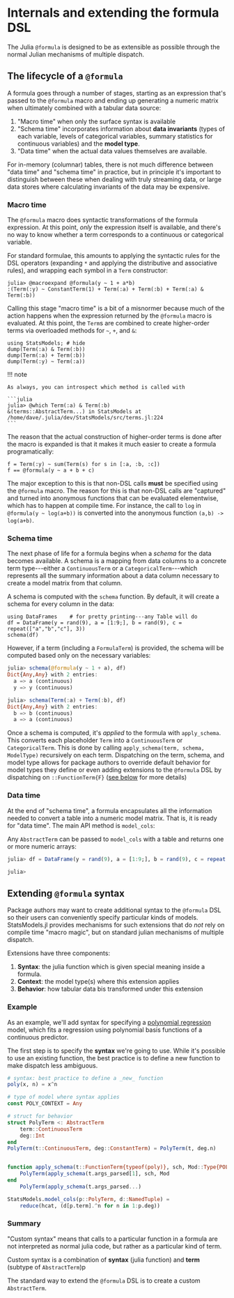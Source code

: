# Internals and extending the formula DSL

The Julia `@formula` is designed to be as extensible as possible through the
normal Julian mechanisms of multiple dispatch.





## The lifecycle of a `@formula`

A formula goes through a number of stages, starting as an
expression that's passed to the `@formula` macro and ending up generating a
numeric matrix when ultimately combined with a tabular data source:

1. "Macro time" when only the surface syntax is available
2. "Schema time" incorporates information about **data invariants** (types of each
   variable, levels of categorical variables, summary statistics for continuous
   variables) and the **model type**.
3. "Data time" when the actual data values themselves are available.

For in-memory (columnar) tables, there is not much difference between "data
time" and "schema time" in practice, but in principle it's important to
distinguish between these when dealing with truly streaming data, or large data
stores where calculating invariants of the data may be expensive.

### Macro time

The `@formula` macro does syntactic transformations of the formula expression.
At this point, _only_ the expression itself is available, and there's no way to
know whether a term corresponds to a continuous or categorical variable.

For standard formulae, this amounts to applying the syntactic rules for the DSL
operators (expanding `*` and applying the distributive and associative rules),
and wrapping each symbol in a `Term` constructor:

```julia-repl
julia> @macroexpand @formula(y ~ 1 + a*b)
:(Term(:y) ~ ConstantTerm(1) + Term(:a) + Term(:b) + Term(:a) & Term(:b))
```

Calling this stage "macro time" is a bit of a misnormer because much of the
action happens when the expression returned by the `@formula` macro is
evaluated.  At this point, the `Term`s are combined to create higher-order terms
via overloaded methods for `~`, `+`, and `&`:

```@repl 1
using StatsModels; # hide
dump(Term(:a) & Term(:b))
dump(Term(:a) + Term(:b))
dump(Term(:y) ~ Term(:a))
```

!!! note
    
    As always, you can introspect which method is called with

    ```julia
    julia> @which Term(:a) & Term(:b)
    &(terms::AbstractTerm...) in StatsModels at /home/dave/.julia/dev/StatsModels/src/terms.jl:224
    ```

The reason that the actual construction of higher-order terms is done after the
macro is expanded is that it makes it much easier to create a formula
programatically:

```@repl 1
f = Term(:y) ~ sum(Term(s) for s in [:a, :b, :c])
f == @formula(y ~ a + b + c)
```

The major exception to this is that non-DSL calls **must** be specified using
the `@formula` macro.  The reason for this is that non-DSL calls are "captured"
and turned into anonymous functions that can be evaluated elementwise, which has
to happen at compile time.  For instance, the call to `log` in `@formula(y ~
log(a+b))` is converted into the anonymous function `(a,b) -> log(a+b)`.

### Schema time

The next phase of life for a formula begins when a _schema_ for the data becomes
available.  A schema is a mapping from data columns to a concrete term
type---either a `ContinuousTerm` or a `CategoricalTerm`---which represents all
the summary information about a data column necessary to create a model matrix
from that column.

A schema is computed with the `schema` function.  By default, it will create a
schema for every column in the data:

```@repl 1
using DataFrames    # for pretty printing---any Table will do
df = DataFrame(y = rand(9), a = [1:9;], b = rand(9), c = repeat(["a","b","c"], 3))
schema(df)
```

However, if a term (including a `FormulaTerm`) is provided, the schema will be
computed based only on the necessary variables:

```julia
julia> schema(@formula(y ~ 1 + a), df)
Dict{Any,Any} with 2 entries:
  a => a (continuous)
  y => y (continuous)

julia> schema(Term(:a) + Term(:b), df)
Dict{Any,Any} with 2 entries:
  b => b (continuous)
  a => a (continuous)
```

Once a schema is computed, it's _applied_ to the formula with `apply_schema`.
This converts each placeholder `Term` into a `ContinuousTerm` or
`CategoricalTerm`.  This is done by calling `apply_schema(term, schema,
ModelType)` recursively on each term.  Dispatching on the term, schema, and
model type allows for package authors to override default behavior for model
types they define or even adding extensions to the `@formula` DSL by dispatching
on `::FunctionTerm{F}` ([see below](#Extending-@formula-syntax-1) for more
details)

### Data time

At the end of "schema time", a formula encapsulates all the information needed
to convert a table into a numeric model matrix.  That is, it is ready for "data
time".  The main API method is `model_cols`:


Any `AbstractTerm` can be passed to `model_cols` with a table and returns one or
more numeric arrays:

```julia
julia> df = DataFrame(y = rand(9), a = [1:9;], b = rand(9), c = repeat(["a","b","c"], 3));

julia> 
```


## Extending `@formula` syntax

Package authors may want to create additional syntax to the `@formula` DSL so
their users can conveniently specify particular kinds of models.  StatsModels.jl
provides mechanisms for such extensions that do _not_ rely on compile time
"macro magic", but on standard julian mechanisms of multiple dispatch.

Extensions have three components:
1. **Syntax**: the julia function which is given special meaning inside a formula.
2. **Context**: the model type(s) where this extension applies
3. **Behavior**: how tabular data bis transformed under this extension

### Example

As an example, we'll add syntax for specifying a [polynomial
regression](https://en.wikipedia.org/wiki/Polynomial_regression) model, which
fits a regression using polynomial basis functions of a continuous predictor.

The first step is to specify the **syntax** we're going to use.  While it's
possible to use an existing function, the best practice is to define a new
function to make dispatch less ambiguous.

```julia
# syntax: best practice to define a _new_ function
poly(x, n) = x^n

# type of model where syntax applies
const POLY_CONTEXT = Any

# struct for behavior
struct PolyTerm <: AbstractTerm
    term::ContinuousTerm
    deg::Int
end
PolyTerm(t::ContinuousTerm, deg::ConstantTerm) = PolyTerm(t, deg.n)


function apply_schema(t::FunctionTerm{typeof(poly)}, sch, Mod::Type{POLY_CONTEXT})
    PolyTerm(apply_schema(t.args_parsed[1], sch, Mod
end
    PolyTerm(apply_schema(t.args_parsed...)

StatsModels.model_cols(p::PolyTerm, d::NamedTuple) =
    reduce(hcat, (d[p.term].^n for n in 1:p.deg))

```

### Summary

"Custom syntax" means that calls to a particular function in a formula are
not interpreted as normal julia code, but rather as a particular kind of term.

Custom syntax is a combination of **syntax** (julia function) and **term**
(subtype of `AbstractTerm`)p

The standard way to extend the `@formula` DSL is to create a custom
`AbstractTerm`.


